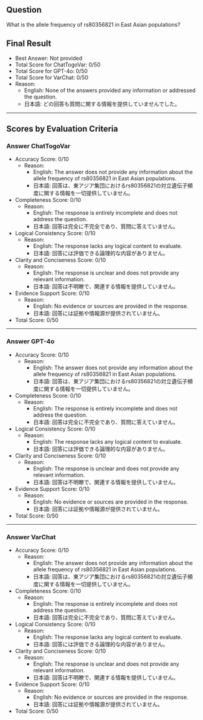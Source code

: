 ## Question

What is the allele frequency of rs80356821 in East Asian populations?

## Final Result

- Best Answer: Not provided
- Total Score for ChatTogoVar: 0/50
- Total Score for GPT-4o: 0/50
- Total Score for VarChat: 0/50
- Reason:
  - English: None of the answers provided any information or addressed the question.
  - 日本語: どの回答も質問に関する情報を提供していませんでした。

---

## Scores by Evaluation Criteria

### Answer ChatTogoVar
- Accuracy Score: 0/10
  - Reason: 
    - English: The answer does not provide any information about the allele frequency of rs80356821 in East Asian populations.
    - 日本語: 回答は、東アジア集団におけるrs80356821の対立遺伝子頻度に関する情報を一切提供していません。
- Completeness Score: 0/10
  - Reason: 
    - English: The response is entirely incomplete and does not address the question.
    - 日本語: 回答は完全に不完全であり、質問に答えていません。
- Logical Consistency Score: 0/10
  - Reason: 
    - English: The response lacks any logical content to evaluate.
    - 日本語: 回答には評価できる論理的な内容がありません。
- Clarity and Conciseness Score: 0/10
  - Reason: 
    - English: The response is unclear and does not provide any relevant information.
    - 日本語: 回答は不明瞭で、関連する情報を提供していません。
- Evidence Support Score: 0/10
  - Reason: 
    - English: No evidence or sources are provided in the response.
    - 日本語: 回答には証拠や情報源が提供されていません。
- Total Score: 0/50

---

### Answer GPT-4o
- Accuracy Score: 0/10
  - Reason: 
    - English: The answer does not provide any information about the allele frequency of rs80356821 in East Asian populations.
    - 日本語: 回答は、東アジア集団におけるrs80356821の対立遺伝子頻度に関する情報を一切提供していません。
- Completeness Score: 0/10
  - Reason: 
    - English: The response is entirely incomplete and does not address the question.
    - 日本語: 回答は完全に不完全であり、質問に答えていません。
- Logical Consistency Score: 0/10
  - Reason: 
    - English: The response lacks any logical content to evaluate.
    - 日本語: 回答には評価できる論理的な内容がありません。
- Clarity and Conciseness Score: 0/10
  - Reason: 
    - English: The response is unclear and does not provide any relevant information.
    - 日本語: 回答は不明瞭で、関連する情報を提供していません。
- Evidence Support Score: 0/10
  - Reason: 
    - English: No evidence or sources are provided in the response.
    - 日本語: 回答には証拠や情報源が提供されていません。
- Total Score: 0/50

---

### Answer VarChat
- Accuracy Score: 0/10
  - Reason: 
    - English: The answer does not provide any information about the allele frequency of rs80356821 in East Asian populations.
    - 日本語: 回答は、東アジア集団におけるrs80356821の対立遺伝子頻度に関する情報を一切提供していません。
- Completeness Score: 0/10
  - Reason: 
    - English: The response is entirely incomplete and does not address the question.
    - 日本語: 回答は完全に不完全であり、質問に答えていません。
- Logical Consistency Score: 0/10
  - Reason: 
    - English: The response lacks any logical content to evaluate.
    - 日本語: 回答には評価できる論理的な内容がありません。
- Clarity and Conciseness Score: 0/10
  - Reason: 
    - English: The response is unclear and does not provide any relevant information.
    - 日本語: 回答は不明瞭で、関連する情報を提供していません。
- Evidence Support Score: 0/10
  - Reason: 
    - English: No evidence or sources are provided in the response.
    - 日本語: 回答には証拠や情報源が提供されていません。
- Total Score: 0/50